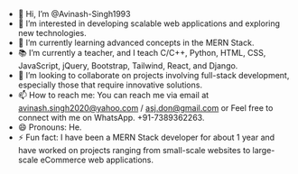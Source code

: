 - 👋 Hi, I’m @Avinash-Singh1993
- 👀 I’m interested in developing scalable web applications and exploring new technologies.
- 🌱 I’m currently learning advanced concepts in the MERN Stack.
- 📚 I’m currently a teacher, and I teach C/C++, Python, HTML, CSS, JavaScript, jQuery, Bootstrap, Tailwind, React, and Django.
- 💞️ I’m looking to collaborate on projects involving full-stack development, especially those that require innovative solutions.
- 📫 How to reach me: You can reach me via email at avinash.singh2020@yahoo.com / asj.don@gmail.com or Feel free to connect with me on WhatsApp. +91-7389362263.
- 😄 Pronouns: He.
- ⚡ Fun fact: I have been a MERN Stack developer for about 1 year and have worked on projects ranging from small-scale websites to large-scale eCommerce web applications.
